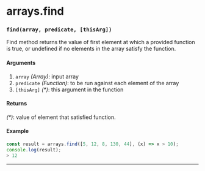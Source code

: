 # arrays.find

<!-- div class="doc-container" -->

<!-- div -->


<!-- div -->

<h3 id="findarray-predicate-thisarg"><code>find(array, predicate, [thisArg])</code></h3>

Find method returns the value of first element at which a provided function is true,
or undefined if no elements in the array satisfy the function.

#### Arguments
1. `array` *(Array)*: input array
2. `predicate` *(Function)*: to be run against each element of the array
3. `[thisArg]` *(&#42;)*: this argument in the function

#### Returns
*(&#42;)*: value of element that satisfied function.

#### Example
```js
const result = arrays.find([5, 12, 8, 130, 44], (x) => x > 10);
console.log(result);
> 12
```
---

<!-- /div -->

<!-- /div -->

<!-- /div -->
